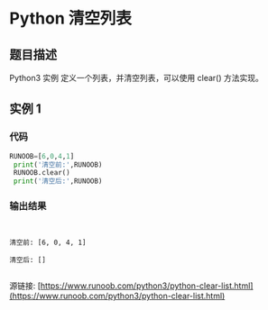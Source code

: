 # Python 清空列表

## 题目描述
Python3 实例
定义一个列表，并清空列表，可以使用 clear() 方法实现。

## 实例 1
### 代码
```python
RUNOOB=[6,0,4,1]
 print('清空前:',RUNOOB)
 RUNOOB.clear()
 print('清空后:',RUNOOB)
```
### 输出结果
```

清空前: [6, 0, 4, 1]
清空后: []

```
源链接: [https://www.runoob.com/python3/python-clear-list.html](https://www.runoob.com/python3/python-clear-list.html)